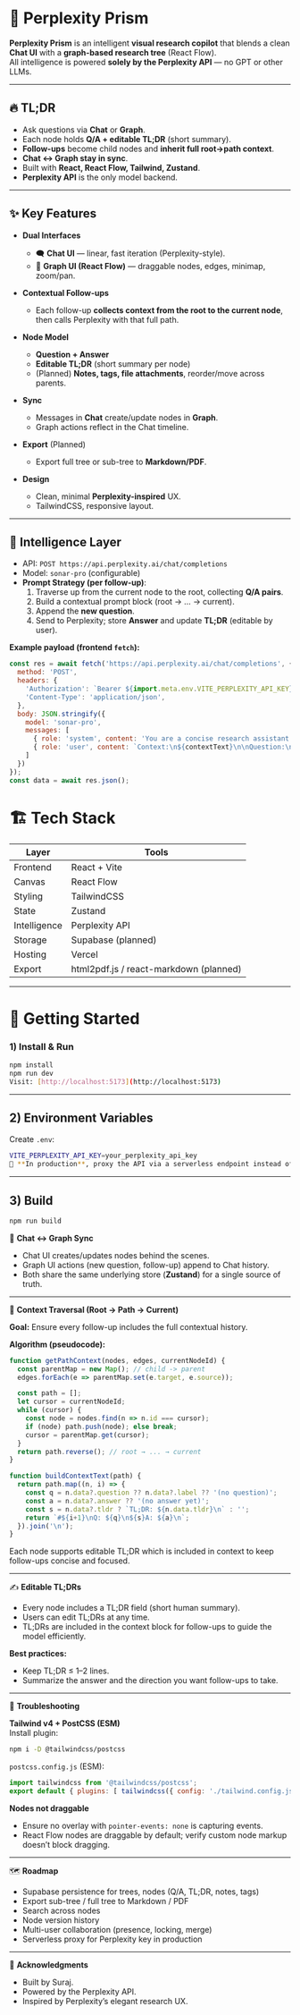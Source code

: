 # 🌌 Perplexity Prism

**Perplexity Prism** is an intelligent **visual research copilot** that blends a clean **Chat UI** with a **graph-based research tree** (React Flow).  
All intelligence is powered **solely by the Perplexity API** — no GPT or other LLMs.

---

## 🔥 TL;DR

- Ask questions via **Chat** or **Graph**.  
- Each node holds **Q/A + editable TL;DR** (short summary).  
- **Follow-ups** become child nodes and **inherit full root→path context**.  
- **Chat ↔ Graph stay in sync**.  
- Built with **React, React Flow, Tailwind, Zustand**.  
- **Perplexity API** is the only model backend.

---

## ✨ Key Features

- **Dual Interfaces**
  - 🗨️ **Chat UI** — linear, fast iteration (Perplexity-style).
  - 🌳 **Graph UI (React Flow)** — draggable nodes, edges, minimap, zoom/pan.

- **Contextual Follow-ups**
  - Each follow-up **collects context from the root to the current node**, then calls Perplexity with that full path.

- **Node Model**
  - **Question + Answer**
  - **Editable TL;DR** (short summary per node)
  - (Planned) **Notes, tags, file attachments**, reorder/move across parents.

- **Sync**
  - Messages in **Chat** create/update nodes in **Graph**.
  - Graph actions reflect in the Chat timeline.

- **Export** (Planned)
  - Export full tree or sub-tree to **Markdown/PDF**.

- **Design**
  - Clean, minimal **Perplexity-inspired** UX.
  - TailwindCSS, responsive layout.

---

## 🧠 Intelligence Layer

- API: `POST https://api.perplexity.ai/chat/completions`
- Model: `sonar-pro` (configurable)
- **Prompt Strategy (per follow-up)**:
  1. Traverse up from the current node to the root, collecting **Q/A pairs**.
  2. Build a contextual prompt block (root → … → current).
  3. Append the **new question**.
  4. Send to Perplexity; store **Answer** and update **TL;DR** (editable by user).

**Example payload (frontend `fetch`):**
```js
const res = await fetch('https://api.perplexity.ai/chat/completions', {
  method: 'POST',
  headers: {
    'Authorization': `Bearer ${import.meta.env.VITE_PERPLEXITY_API_KEY}`,
    'Content-Type': 'application/json',
  },
  body: JSON.stringify({
    model: 'sonar-pro',
    messages: [
      { role: 'system', content: 'You are a concise research assistant. Prefer citations when helpful.' },
      { role: 'user', content: `Context:\n${contextText}\n\nQuestion:\n${question}` }
    ]
  })
});
const data = await res.json();
```
# 🏗️ Tech Stack

| Layer         | Tools                                 |
|---------------|---------------------------------------|
| Frontend      | React + Vite                          |
| Canvas        | React Flow                            |
| Styling       | TailwindCSS                           |
| State         | Zustand                               |
| Intelligence  | Perplexity API                        |
| Storage       | Supabase (planned)                    |
| Hosting       | Vercel                                |
| Export        | html2pdf.js / react-markdown (planned)|

---

# 🚀 Getting Started

### 1) Install & Run
```bash
npm install
npm run dev
Visit: [http://localhost:5173](http://localhost:5173)
```
---

## 2) Environment Variables

Create `.env`:
```bash
VITE_PERPLEXITY_API_KEY=your_perplexity_api_key
🔐 **In production**, proxy the API via a serverless endpoint instead of exposing the key to the client.
```
---

## 3) Build

```bash
npm run build
```
🔗 **Chat ↔ Graph Sync**

- Chat UI creates/updates nodes behind the scenes.  
- Graph UI actions (new question, follow-up) append to Chat history.  
- Both share the same underlying store (**Zustand**) for a single source of truth.  

---

🌳 **Context Traversal (Root → Path → Current)**

**Goal:** Ensure every follow-up includes the full contextual history.

**Algorithm (pseudocode):**
```js
function getPathContext(nodes, edges, currentNodeId) {
  const parentMap = new Map(); // child -> parent
  edges.forEach(e => parentMap.set(e.target, e.source));

  const path = [];
  let cursor = currentNodeId;
  while (cursor) {
    const node = nodes.find(n => n.id === cursor);
    if (node) path.push(node); else break;
    cursor = parentMap.get(cursor);
  }
  return path.reverse(); // root → ... → current
}

function buildContextText(path) {
  return path.map((n, i) => {
    const q = n.data?.question ?? n.data?.label ?? '(no question)';
    const a = n.data?.answer ?? '(no answer yet)';
    const s = n.data?.tldr ? `TL;DR: ${n.data.tldr}\n` : '';
    return `#${i+1}\nQ: ${q}\n${s}A: ${a}\n`;
  }).join('\n');
}
```


Each node supports editable TL;DR which is included in context to keep follow-ups concise and focused.

---

✍️ **Editable TL;DRs**

- Every node includes a TL;DR field (short human summary).  
- Users can edit TL;DRs at any time.  
- TL;DRs are included in the context block for follow-ups to guide the model efficiently.  

**Best practices:**
- Keep TL;DR ≤ 1–2 lines.  
- Summarize the answer and the direction you want follow-ups to take.  

---

🧪 **Troubleshooting**

**Tailwind v4 + PostCSS (ESM)**  
Install plugin:
```bash
npm i -D @tailwindcss/postcss
```

`postcss.config.js` (ESM):
```js
import tailwindcss from '@tailwindcss/postcss';
export default { plugins: [ tailwindcss({ config: './tailwind.config.js' }) ] };
```

**Nodes not draggable**  
- Ensure no overlay with `pointer-events: none` is capturing events.  
- React Flow nodes are draggable by default; verify custom node markup doesn’t block dragging.  

---

🗺️ **Roadmap**
- Supabase persistence for trees, nodes (Q/A, TL;DR, notes, tags)  
- Export sub-tree / full tree to Markdown / PDF  
- Search across nodes  
- Node version history  
- Multi-user collaboration (presence, locking, merge)  
- Serverless proxy for Perplexity key in production  

---

🤝 **Acknowledgments**
- Built by Suraj.  
- Powered by the Perplexity API.  
- Inspired by Perplexity’s elegant research UX.  
